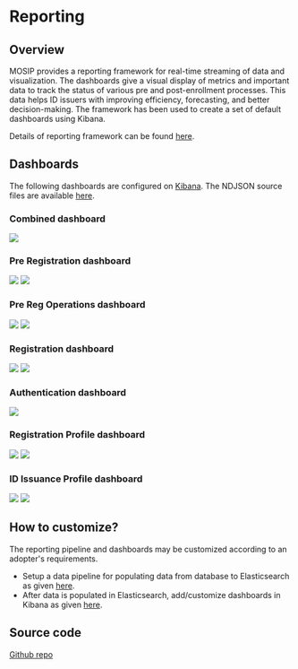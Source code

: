 # Reporting

## Overview
MOSIP provides a reporting framework for real-time streaming of data and visualization. The dashboards give a visual display of metrics and important data to track the status of various pre and post-enrollment processes. This data helps ID issuers with improving efficiency, forecasting, and better decision-making.
The framework has been used to create a set of default dashboards using Kibana. 

Details of reporting framework can be found [here](https://github.com/mosip/reporting/blob/1.2.0-rc2/README.md).

## Dashboards
The following dashboards are configured on [Kibana](https://www.elastic.co/kibana/). The NDJSON source files are available [here](https://github.com/mosip/reporting/tree/1.2.0-rc2/dashboards).

### Combined dashboard
  ![](_images/reports-combined-dashboard.png)
  
### Pre Registration dashboard
  ![](_images/reports-preregistration-1.png)
  ![](_images/reports-preregistration-1.png)

### Pre Reg Operations dashboard
  ![](_images/reports-preregistration-operations-1.png)
  ![](_images/reports-preregistration-operations-2.png)
  
### Registration dashboard
  ![](_images/reports-registration-1.png)
  ![](_images/reports-registration-2.png)
  
### Authentication dashboard
  ![](_images/reports-authentication.png)
  
### Registration Profile dashboard
  ![](_images/reports-registration-profile-1.png)
  ![](_images/reports-registration-profile-2.png)
  
### ID Issuance Profile dashboard
  ![](_images/reports-id-issuance-1.png)
  ![](_images/reports-id-issuance-2.png)

## How to customize?
The reporting pipeline and dashboards may be customized according to an adopter's requirements.   
* Setup a data pipeline for populating data from database to Elasticsearch as given [here](https://github.com/mosip/reporting/blob/1.2.0-rc2/docs/connectors.md).
* After data is populated in Elasticsearch, add/customize dashboards in Kibana as given [here](https://www.elastic.co/guide/en/kibana/current/dashboard.html).

## Source code 
[Github repo](https://github.com/mosip/reporting/tree/1.2.0-rc2)
